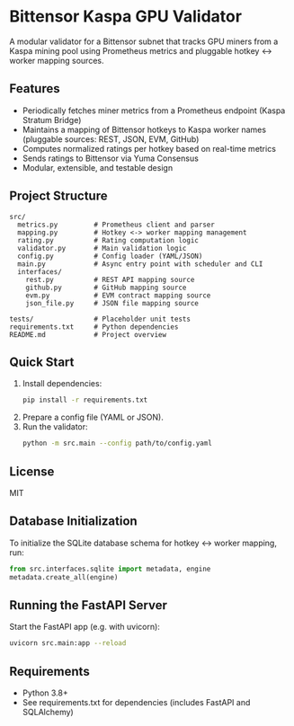 # Bittensor Kaspa GPU Validator

A modular validator for a Bittensor subnet that tracks GPU miners from a Kaspa mining pool using Prometheus metrics and pluggable hotkey <-> worker mapping sources.

## Features
- Periodically fetches miner metrics from a Prometheus endpoint (Kaspa Stratum Bridge)
- Maintains a mapping of Bittensor hotkeys to Kaspa worker names (pluggable sources: REST, JSON, EVM, GitHub)
- Computes normalized ratings per hotkey based on real-time metrics
- Sends ratings to Bittensor via Yuma Consensus
- Modular, extensible, and testable design

## Project Structure
```
src/
  metrics.py         # Prometheus client and parser
  mapping.py         # Hotkey <-> worker mapping management
  rating.py          # Rating computation logic
  validator.py       # Main validation logic
  config.py          # Config loader (YAML/JSON)
  main.py            # Async entry point with scheduler and CLI
  interfaces/
    rest.py          # REST API mapping source
    github.py        # GitHub mapping source
    evm.py           # EVM contract mapping source
    json_file.py     # JSON file mapping source

tests/               # Placeholder unit tests
requirements.txt     # Python dependencies
README.md            # Project overview
```

## Quick Start
1. Install dependencies:
   ```sh
   pip install -r requirements.txt
   ```
2. Prepare a config file (YAML or JSON).
3. Run the validator:
   ```sh
   python -m src.main --config path/to/config.yaml
   ```

## License
MIT 

## Database Initialization

To initialize the SQLite database schema for hotkey <-> worker mapping, run:

```python
from src.interfaces.sqlite import metadata, engine
metadata.create_all(engine)
```

## Running the FastAPI Server

Start the FastAPI app (e.g. with uvicorn):

```sh
uvicorn src.main:app --reload
```

## Requirements
- Python 3.8+
- See requirements.txt for dependencies (includes FastAPI and SQLAlchemy) 